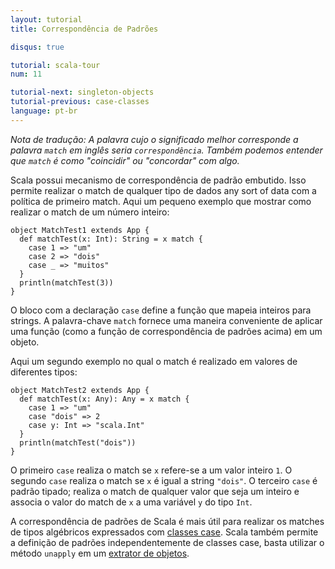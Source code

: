 ```yaml
---
layout: tutorial
title: Correspondência de Padrões

disqus: true

tutorial: scala-tour
num: 11

tutorial-next: singleton-objects
tutorial-previous: case-classes
language: pt-br
---
```


_Nota de tradução: A palavra cujo o significado melhor corresponde a palavra `match` em inglês seria `correspondência`. Também podemos entender que `match` é como "coincidir" ou "concordar" com algo._

Scala possui mecanismo de correspondência de padrão embutido. Isso permite realizar o match de qualquer tipo de dados any sort of data com a política de primeiro match. 
Aqui um pequeno exemplo que mostrar como realizar o match de um número inteiro:

```tut
object MatchTest1 extends App {
  def matchTest(x: Int): String = x match {
    case 1 => "um"
    case 2 => "dois"
    case _ => "muitos"
  }
  println(matchTest(3))
}
```

O bloco com a declaração `case` define a função que mapeia inteiros para strings. A palavra-chave `match` fornece uma maneira conveniente de aplicar uma função (como a função de correspondência de padrões acima) em um objeto.

Aqui um segundo exemplo no qual o match é realizado em valores de diferentes tipos:

```tut
object MatchTest2 extends App {
  def matchTest(x: Any): Any = x match {
    case 1 => "um"
    case "dois" => 2
    case y: Int => "scala.Int"
  }
  println(matchTest("dois"))
}
```

O primeiro `case` realiza o match se `x` refere-se a um valor inteiro `1`. O segundo `case` realiza o match se `x` é igual a string `"dois"`. O terceiro `case` é padrão tipado; realiza o match de qualquer valor que seja um inteiro e associa o valor do match de `x` a uma variável `y` do tipo `Int`.

A correspondência de padrões de Scala é mais útil para realizar os matches de tipos algébricos expressados com [classes case](case-classes.html).
Scala também permite a definição de padrões independentemente de classes case, basta utilizar o método `unapply` em um [extrator de objetos](extractor-objects.html).
